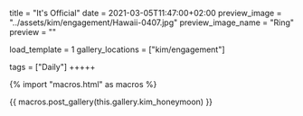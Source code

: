 title = "It's Official"
date = 2021-03-05T11:47:00+02:00
preview_image = "../assets/kim/engagement/Hawaii-0407.jpg"
preview_image_name = "Ring"
preview = ""

load_template = 1
gallery_locations = ["kim/engagement"]

tags = ["Daily"]
+++++

{% import "macros.html" as macros %}


{{ macros.post_gallery(this.gallery.kim_honeymoon) }}
